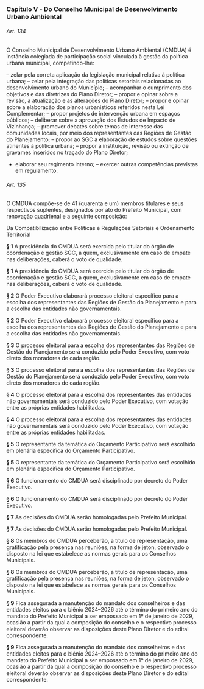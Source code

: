 
### Capítulo V -  Do Conselho Municipal de Desenvolvimento Urbano Ambiental

###### Art. 134
O Conselho Municipal de Desenvolvimento Urbano Ambiental (CMDUA) é instância colegiada de participação social vinculada à gestão da política urbana municipal, competindo-lhe:

– zelar pela correta aplicação da legislação municipal relativa à política urbana;
– zelar pela integração das políticas setoriais relacionadas ao desenvolvimento urbano do Município;
– acompanhar o cumprimento dos objetivos e das diretrizes do Plano Diretor;
– propor e opinar sobre a revisão, a atualização e as alterações do Plano Diretor;
– propor e opinar sobre a elaboração dos planos urbanísticos referidos nesta Lei Complementar;
– propor projetos de intervenção urbana em espaços públicos;
– deliberar sobre a aprovação dos Estudos de Impacto de Vizinhança;
– promover debates sobre temas de interesse das comunidades locais, por meio dos representantes das Regiões de Gestão do Planejamento;
– propor ao SGC a elaboração de estudos sobre questões atinentes à política urbana;
– propor a instituição, revisão ou extinção de gravames inseridos no traçado do Plano Diretor;
- elaborar seu regimento interno;
– exercer outras competências previstas em regulamento.

###### Art. 135
O CMDUA compõe-se de 41 (quarenta e um) membros titulares e seus respectivos suplentes, designados por ato do Prefeito Municipal, com renovação quadrienal e a seguinte composição:

Da Compatibilização entre Políticas e Regulações Setoriais e Ordenamento Territorial

**§ 1** A presidência do CMDUA será exercida pelo titular do órgão de coordenação e gestão SGC, a quem, exclusivamente em caso de empate nas deliberações, caberá o voto de qualidade.

**§ 1** A presidência do CMDUA será exercida pelo titular do órgão de coordenação e gestão SGC, a quem, exclusivamente em caso de empate nas deliberações, caberá o voto de qualidade.

**§ 2** O Poder Executivo elaborará processo eleitoral específico para a escolha dos representantes das Regiões de Gestão do Planejamento e para a escolha das entidades não governamentais.

**§ 2** O Poder Executivo elaborará processo eleitoral específico para a escolha dos representantes das Regiões de Gestão do Planejamento e para a escolha das entidades não governamentais.

**§ 3** O processo eleitoral para a escolha dos representantes das Regiões de Gestão do Planejamento será conduzido pelo Poder Executivo, com voto direto dos moradores de cada região.

**§ 3** O processo eleitoral para a escolha dos representantes das Regiões de Gestão do Planejamento será conduzido pelo Poder Executivo, com voto direto dos moradores de cada região.

**§ 4** O processo eleitoral para a escolha dos representantes das entidades não governamentais será conduzido pelo Poder Executivo, com votação entre as próprias entidades habilitadas.

**§ 4** O processo eleitoral para a escolha dos representantes das entidades não governamentais será conduzido pelo Poder Executivo, com votação entre as próprias entidades habilitadas.

**§ 5** O representante da temática do Orçamento Participativo será escolhido em plenária específica do Orçamento Participativo.

**§ 5** O representante da temática do Orçamento Participativo será escolhido em plenária específica do Orçamento Participativo.

**§ 6** O funcionamento do CMDUA será disciplinado por decreto do Poder Executivo.

**§ 6** O funcionamento do CMDUA será disciplinado por decreto do Poder Executivo.

**§ 7** As decisões do CMDUA serão homologadas pelo Prefeito Municipal.

**§ 7** As decisões do CMDUA serão homologadas pelo Prefeito Municipal.

**§ 8** Os membros do CMDUA perceberão, a título de representação, uma gratificação pela presença nas reuniões, na forma de jeton, observado o disposto na lei que estabelece as normas gerais para os Conselhos Municipais.

**§ 8** Os membros do CMDUA perceberão, a título de representação, uma gratificação pela presença nas reuniões, na forma de jeton, observado o disposto na lei que estabelece as normas gerais para os Conselhos Municipais.

**§ 9** Fica assegurada a manutenção do mandato dos conselheiros e das entidades eleitos para o biênio 2024–2026 até o término do primeiro ano do mandato do Prefeito Municipal a ser empossado em 1º de janeiro de 2029, ocasião a partir da qual a composição do conselho e o respectivo processo eleitoral deverão observar as disposições deste Plano Diretor e do edital correspondente.

**§ 9** Fica assegurada a manutenção do mandato dos conselheiros e das entidades eleitos para o biênio 2024–2026 até o término do primeiro ano do mandato do Prefeito Municipal a ser empossado em 1º de janeiro de 2029, ocasião a partir da qual a composição do conselho e o respectivo processo eleitoral deverão observar as disposições deste Plano Diretor e do edital correspondente.
